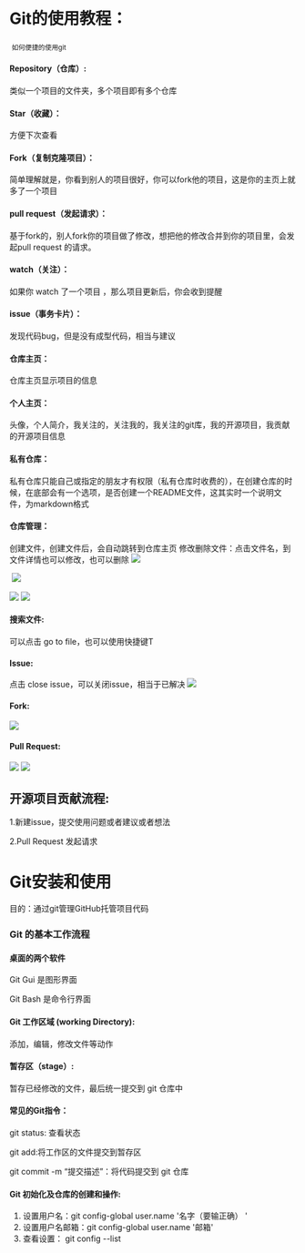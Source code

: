 <h1>Git的使用教程：</h1>

​			<sub>如何便捷的使用git</sub>

<h4>Repository（仓库）:</h4>类似一个项目的文件夹，多个项目即有多个仓库

<h4>Star（收藏）：</h4>方便下次查看

<h4>Fork（复制克隆项目）：</h4><p>简单理解就是，你看到别人的项目很好，你可以fork他的项目，这是你的主页上就多了一个项目

<h4>pull request（发起请求）：</h4>基于fork的，别人fork你的项目做了修改，想把他的修改合并到你的项目里，会发起pull request 的请求。

<h4>watch（关注）：</h4>如果你 watch 了一个项目 ，那么项目更新后，你会收到提醒

<h4>issue（事务卡片）：</h4>发现代码bug，但是没有成型代码，相当与建议

<h4>仓库主页：</h4>仓库主页显示项目的信息

<h4>个人主页：</h4>头像，个人简介，我关注的，关注我的，我关注的git库，我的开源项目，我贡献的开源项目信息

<h4>私有仓库：</h4>私有仓库只能自己或指定的朋友才有权限（私有仓库时收费的），在创建仓库的时候，在底部会有一个选项，是否创建一个README文件，这其实时一个说明文件，为markdown格式



<h4>仓库管理：</h4>创建文件，创建文件后，会自动跳转到仓库主页 修改删除文件：点击文件名，到文件详情也可以修改，也可以删除

<img src="D:\Google\Gitkraken\Git的使用教程\git教程图片\1.jpg">

​					<img src="D:\Google\Gitkraken\Git的使用教程\git教程图片\2.jpg">

<img src="D:\Google\Gitkraken\Git的使用教程\git教程图片\3.jpg">



<img src="D:\Google\Gitkraken\Git的使用教程\git教程图片\4.jpg">										

<h4>搜索文件:</h4>可以点击 go to file，也可以使用快捷键T

<h4>Issue:</h4>点击 close issue，可以关闭issue，相当于已解决

<img src="D:\Google\Gitkraken\Git的使用教程\git教程图片\5.jpg">

<h4>Fork:</h4>

<img src="D:\Google\Gitkraken\Git的使用教程\git教程图片\6.jpg">

<h4>Pull Request:</h4>

<img src="D:\Google\Gitkraken\Git的使用教程\git教程图片\7.jpg">



<img src="D:\Google\Gitkraken\Git的使用教程\git教程图片\8.jpg">



<h2>开源项目贡献流程:</h2>

1.新建issue，提交使用问题或者建议或者想法 

2.Pull Request 发起请求



<h1>Git安装和使用</h1>

目的：通过git管理GitHub托管项目代码



<h3>Git 的基本工作流程 </h3>

<h4>桌面的两个软件</h4>

Git Gui 是图形界面

Git Bash 是命令行界面

<h4>Git 工作区域 (working Directory):</h4>添加，编辑，修改文件等动作

<h4>暂存区（stage）:</h4>暂存已经修改的文件，最后统一提交到 git 仓库中

<h4>常见的Git指令：</h4>

git status: 查看状态

git add:将工作区的文件提交到暂存区

git commit -m  “提交描述”：将代码提交到 git 仓库

<h4>Git 初始化及仓库的创建和操作:</h4>

1. 设置用户名：git config-global user.name  '名字（要输正确） '
2. 设置用户名邮箱：git config-global user.name  '邮箱'
3. 查看设置： git config --list





